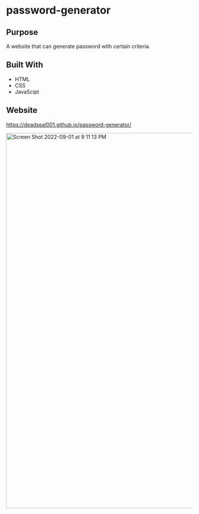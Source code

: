 # password-generator


## Purpose
A website that can generate password with certain criteria.

## Built With
* HTML
* CSS
* JavaScipt

## Website
https://deadseal001.github.io/password-generator/



<img width="1015" alt="Screen Shot 2022-09-01 at 9 11 13 PM" src="https://user-images.githubusercontent.com/110753777/188044028-380e1902-7291-4dc0-88fa-885e612584a9.png">
